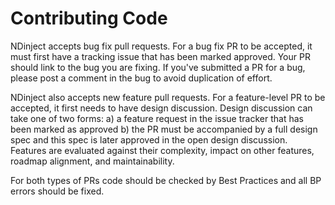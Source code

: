 # Contributing Code

NDinject accepts bug fix pull requests. For a bug fix PR to be accepted, it must first have a tracking issue that has been marked approved. Your PR should link to the bug you are fixing. If you've submitted a PR for a bug, please post a comment in the bug to avoid duplication of effort.

NDinject also accepts new feature pull requests. For a feature-level PR to be accepted, it first needs to have design discussion. Design discussion can take one of two forms:
a) a feature request in the issue tracker that has been marked as approved
b) the PR must be accompanied by a full design spec and this spec is later approved in the open design discussion. Features are evaluated against their complexity, impact on other features, roadmap alignment, and maintainability.

For both types of PRs code should be checked by Best Practices and all BP errors should be fixed.
